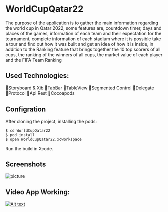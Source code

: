 # WorldCupQatar22

The purpose of the application is to gather the main information regarding the world cup in Qatar 2022, some features are, countdown timer, days and places of the games, information of each team and their expectation for the tournament, complete information of each stadium where it is possible take a tour and find out how it was built and get an idea of how it is inside, in addition to the Ranking feature that brings together the 10 top scorers of all cups, the ranking of the winners of all cups, the market value of each player and the FIFA Team Ranking

## Used Technologies:
  🔹Storyboard & Xib
  🔹TabBar
  🔹TableView
  🔹Segmented Control
  🔹Delegate
  🔹Protocol
  🔹Api Rest
  🔹Cocoapods
  
  ## Configration

After cloning the project, installing the pods:

```
$ cd WorldCupQatar22
$ pod install
$ open WorldCupQatar22.xcworkspace
```

Run the build in Xcode.

## Screenshots

![picture](./picture/layout.png)

## Video App Working:

[![Alt text](https://img.youtube.com/vi/xhsDwvWVkQ/0.jpg)](https://www.youtube.com/watch?v=xhsDwvWVkQ)



